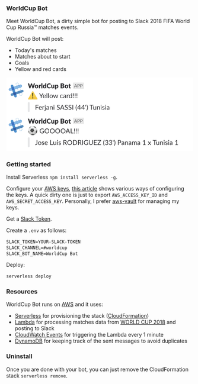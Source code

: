 ### WorldCup Bot

Meet WorldCup Bot, a dirty simple bot for posting to Slack 2018 FIFA World Cup Russia™ matches events.

WorldCup Bot will post:

* Today's matches
* Matches about to start
* Goals
* Yellow and red cards

![](preview.png)

### Getting started

Install Serverless `npm install serverless -g`.

Configure your [AWS keys](https://docs.aws.amazon.com/IAM/latest/UserGuide/id_credentials_access-keys.html), [this article](https://serverless.com/framework/docs/providers/aws/guide/credentials/) shows various ways of configuring the keys. A quick dirty one is just to export `AWS_ACCESS_KEY_ID` and `AWS_SECRET_ACCESS_KEY`. Personally, I prefer [aws-vault](https://github.com/99designs/aws-vault) for managing my keys.

Get a [Slack Token](https://api.slack.com/custom-integrations/legacy-tokens).

Create a `.env` as follows:

```
SLACK_TOKEN=YOUR-SLACK-TOKEN
SLACK_CHANNEL=#worldcup
SLACK_BOT_NAME=WorldCup Bot
```

Deploy:

```sh
serverless deploy
```

### Resources

WorldCup Bot runs on [AWS](https://aws.amazon.com/) and it uses:

* [Serverless](https://serverless.com) for provisioning the stack ([CloudFormation](https://aws.amazon.com/cloudformation/))
* [Lambda](https://aws.amazon.com/lambda/) for processing matches data from [WORLD CUP 2018](https://worldcup.sfg.io/) and posting to Slack
* [CloudWatch Events](https://docs.aws.amazon.com/AmazonCloudWatch/latest/events/WhatIsCloudWatchEvents.html) for triggering the Lambda every 1 minute
* [DynamoDB](https://aws.amazon.com/dynamodb/) for keeping track of the sent messages to avoid duplicates

### Uninstall

Once you are done with your bot, you can just remove the CloudFormation stack `serverless remove`.
